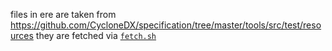 files in ere are taken from https://github.com/CycloneDX/specification/tree/master/tools/src/test/resources
they are fetched via [`fetch.sh`](fetch.sh)
